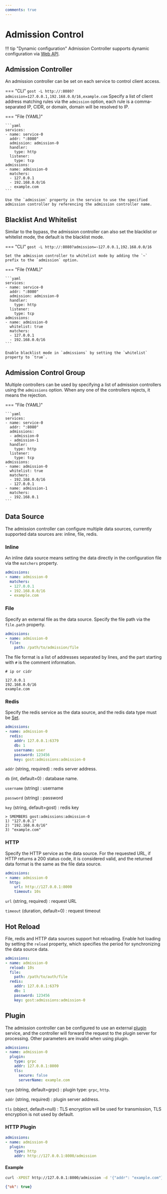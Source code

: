 ```yaml
---
comments: true
---
```


# Admission Control

!!! tip "Dynamic configuration"
    Admission Controller supports dynamic configuration via [Web API](/en/tutorials/api/overview/).

## Admission Controller

An admission controller can be set on each service to control client access.

=== "CLI"
    ```
    gost -L http://:8080?admission=127.0.0.1,192.168.0.0/16,example.com
    ```
    Specify a list of client address matching rules via the `admission` option, each rule is a comma-separated IP, CIDR, or domain, domain will be resolved to IP.

=== "File (YAML)"

    ```yaml
    services:
    - name: service-0
      addr: ":8080"
      admission: admission-0
      handler:
        type: http
      listener:
        type: tcp
    admissions:
    - name: admission-0
      matchers:
      - 127.0.0.1
      - 192.168.0.0/16
      - example.com
    ```

    Use the `admission` property in the service to use the specified admission controller by referencing the admission controller name.

## Blacklist And Whitelist

Similar to the bypass, the admission controller can also set the blacklist or whitelist mode, the default is the blacklist mode.

=== "CLI"
    ```
    gost -L http://:8080?admission=~127.0.0.1,192.168.0.0/16
    ```

    Set the admission controller to whitelist mode by adding the `~` prefix to the `admission` option.

=== "File (YAML)"

    ```yaml
    services:
    - name: service-0
      addr: ":8080"
      admission: admission-0
      handler:
        type: http
      listener:
        type: tcp
    admissions:
    - name: admission-0
      whitelist: true
      matchers:
      - 127.0.0.1
      - 192.168.0.0/16
    ```

    Enable blacklist mode in `admissions` by setting the `whitelist` property to `true`.

## Admission Control Group

Multiple controllers can be used by specifying a list of admission controllers using the `admissions` option. When any one of the controllers rejects, it means the rejection.

=== "File (YAML)"

    ```yaml
    services:
    - name: service-0
      addr: ":8080"
      admissions: 
      - admission-0
      - admission-1
      handler:
        type: http
      listener:
        type: tcp
    admissions:
    - name: admission-0
      whitelist: true
      matchers:
      - 192.168.0.0/16
      - 127.0.0.1
    - name: admission-1
      matchers:
      - 192.168.0.1
    ```

## Data Source

The admission controller can configure multiple data sources, currently supported data sources are: inline, file, redis.

### Inline

An inline data source means setting the data directly in the configuration file via the `matchers` property.

```yaml
admissions:
- name: admission-0
  matchers:
  - 127.0.0.1
  - 192.168.0.0/16
  - example.com
```

### File

Specify an external file as the data source. Specify the file path via the `file.path` property.

```yaml
admissions:
- name: admission-0
  file:
    path: /path/to/admission/file
```

The file format is a list of addresses separated by lines, and the part starting with `#` is the comment information.

```text
# ip or cidr

127.0.0.1
192.168.0.0/16
example.com
```

### Redis

Specify the redis service as the data source, and the redis data type must be [Set](https://redis.io/docs/manual/data-types/#sets).

```yaml
admissions:
- name: admission-0
  redis:
    addr: 127.0.0.1:6379
    db: 1
    username: user
    password: 123456
    key: gost:admissions:admission-0
```

`addr` (string, required)
:    redis server address.

`db` (int, default=0)
:    database name.

`username` (string)
:    username

`password` (string)
:    password

`key` (string, default=gost)
:    redis key

```redis
> SMEMBERS gost:admissions:admission-0
1) "127.0.0.1"
2) "192.168.0.0/16"
3) "example.com"
```

### HTTP

Specify the HTTP service as the data source. For the requested URL, if HTTP returns a 200 status code, it is considered valid, and the returned data format is the same as the file data source.

```yaml
admissions:
- name: admission-0
  http:
    url: http://127.0.0.1:8000
    timeout: 10s
```

`url` (string, required)
:    request URL

`timeout` (duration, default=0)
:    request timeout

## Hot Reload

File, redis and HTTP data sources support hot reloading. Enable hot loading by setting the `reload` property, which specifies the period for synchronizing the data source data.

```yaml
admissions:
- name: admission-0
  reload: 10s
  file:
    path: /path/to/auth/file
  redis:
    addr: 127.0.0.1:6379
	db: 1
	password: 123456
	key: gost:admissions:admission-0
```

## Plugin

The admission controller can be configured to use an external [plugin](/en/concepts/plugin/) service, and the controller will forward the request to the plugin server for processing. Other parameters are invalid when using plugin.

```yaml
admissions:
- name: admission-0
  plugin:
    type: grpc
    addr: 127.0.0.1:8000
    tls: 
      secure: false
      serverName: example.com
```

`type` (string, default=grpc)
:    plugin type: `grpc`, `http`.

`addr` (string, required)
:    plugin server address.

`tls` (object, default=null)
:    TLS encryption will be used for transmission, TLS encryption is not used by default.

### HTTP Plugin

```yaml
admissions:
- name: admission-0
  plugin:
    type: http
    addr: http://127.0.0.1:8000/admission
```

#### Example

```bash
curl -XPOST http://127.0.0.1:8000/admission -d '{"addr": "example.com"}'
```

```json
{"ok": true}
```
